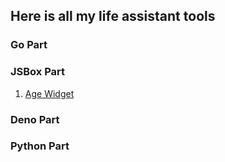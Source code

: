 ## Here is all my life assistant tools

### Go Part

### JSBox Part

1. [Age Widget](jsbox_part/AgeWidget)

### Deno Part

### Python Part
